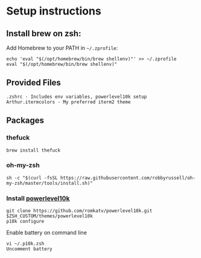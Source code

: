 # Setup instructions

## Install brew on zsh:
	
Add Homebrew to your PATH in `~/.zprofile`:
```
echo 'eval "$(/opt/homebrew/bin/brew shellenv)"' >> ~/.zprofile
eval "$(/opt/homebrew/bin/brew shellenv)"
```
## Provided Files
```
.zshrc - Includes env variables, powerlevel10k setup
Arthur.itermcolors - My preferred iterm2 theme
```

## Packages

### thefuck

```brew install thefuck```

### oh-my-zsh 

```
sh -c "$(curl -fsSL https://raw.githubusercontent.com/robbyrussell/oh-my-zsh/master/tools/install.sh)"
```

### Install [powerlevel10k](https://github.com/romkatv/powerlevel10k)

```
git clone https://github.com/romkatv/powerlevel10k.git $ZSH_CUSTOM/themes/powerlevel10k
p10k configure
```

Enable battery on command line
```
vi ~/.p10k.zsh
Uncomment battery
```

